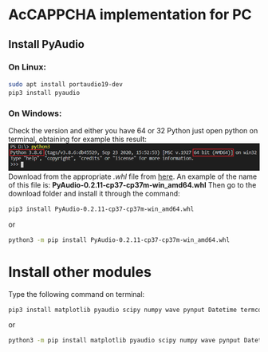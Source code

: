 # AcCAPPCHA implementation for PC
## Install PyAudio
### On Linux:
```bash
sudo apt install portaudio19-dev
pip3 install pyaudio
```
### On Windows:
Check the version and either you have 64 or 32 Python just open python on terminal, obtaining for example this result:
![version](img/version_python.png)
Download from the appropriate <i>.whl</i> file from [here](https://www.lfd.uci.edu/~gohlke/pythonlibs/#pyaudio). An example of the name of this file is:
**PyAudio‑0.2.11‑cp37‑cp37m‑win_amd64.whl**
Then go to the download folder and install it through the command:
```bash
pip3 install PyAudio-0.2.11-cp37-cp37m-win_amd64.whl
```
or
```bash
python3 -m pip install PyAudio-0.2.11-cp37-cp37m-win_amd64.whl
```

# Install other modules
Type the following command on terminal:
```bash
pip3 install matplotlib pyaudio scipy numpy wave pynput Datetime termcolor argparse
```
or
```bash
python3 -m pip install matplotlib pyaudio scipy numpy wave pynput Datetime termcolor argparse
```